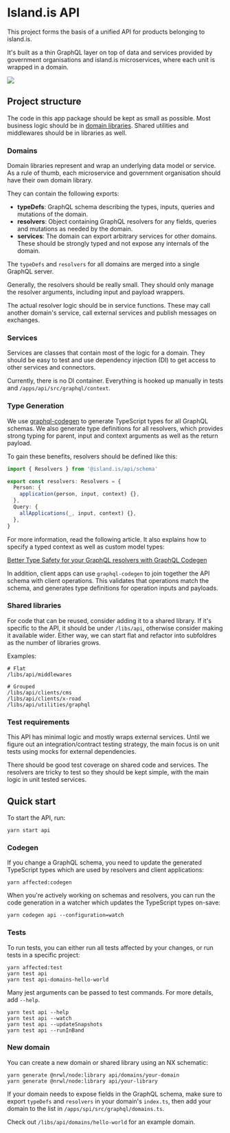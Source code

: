 # Island.is API

This project forms the basis of a unified API for products belonging to island.is.

It's built as a thin GraphQL layer on top of data and services provided by government organisations and island.is microservices, where each unit is wrapped in a domain.

[![](https://mermaid.ink/img/eyJjb2RlIjoiZ3JhcGggVERcblx0c3ViZ3JhcGggSXNsYW5kLmlzXG5cdFx0c3ViZ3JhcGggQVBJXG5cdFx0XHRhcHBbXCJHcmFwaFFMIHNlcnZlcjxicj48YnI-L2FwcHMvYXBpPGJyPkF1dGhlbnRpY2F0aW9uPGJyPk1ldHJpY3NcIl1cblx0XHRcdGRvbWFpbltcIlJTSyBkb21haW48YnI-PGJyPi9saWJzL2FwaS9kb21haW5zL3Jzazxicj5HcmFwaFFMIFNjaGVtYTxicj5HcmFwaFFMIFJlc29sdmVyczxicj5TZXJ2aWNlc1wiXVxuXHRcdFx0ZG9tYWluMltcIkFwcGxpY2F0aW9ucyBkb21haW48YnI-PGJyPi9saWJzL2FwaS9kb21haW5zL2FwcGxpY2F0aW9uczxicj5HcmFwaFFMIFNjaGVtYTxicj5HcmFwaFFMIFJlc29sdmVyczxicj5TZXJ2aWNlc1wiXVxuXG5cdFx0XHRhcHAtLT58Q29tYmluZXMgR3JhcGhRTHxkb21haW4gJiBkb21haW4yXG5cdFx0XHRkb21haW4yIC0tPiB8Q2FsbHMgc2VydmljZXN8ZG9tYWluXG5cdFx0ZW5kXG5cdFx0eC1yb2FkW1wiWC1Sb2FkIFNlY3VyaXR5IFNlcnZlclwiXVxuXHRcdG1pY3Jvc2VydmljZVtcIkFwcGxpY2F0aW9ucyBNaWNyb3NlcnZpY2U8YnI-PGJyPi9hcHBzL3NlcnZpY2VzL2FwcGxpY2F0aW9uc1wiXVxuXHRcdGRhdGFiYXNlW1wiUG9zdGdyZVNRTCBEYXRhYmFzZVwiXVxuXHRcdGRvbWFpbjIgLS0-IG1pY3Jvc2VydmljZSAtLT4gZGF0YWJhc2Vcblx0ZW5kXG5cdHN1YmdyYXBoIFJTS1xuXHRcdHgtcm9hZDJbXCJYLVJvYWQgU2VjdXJpdHkgU2VydmVyXCJdXG5cdFx0cnNrLXNlcnZpY2VbXCJSU0sgV2Vic2VydmljZVwiXVxuXHRlbmRcblxuXHRkb21haW4gLS0-IHgtcm9hZFxuXHR4LXJvYWQgLS0-IHgtcm9hZDJcblx0eC1yb2FkMiAtLT4gcnNrLXNlcnZpY2VcbiIsIm1lcm1haWQiOnsidGhlbWUiOiJkZWZhdWx0In0sInVwZGF0ZUVkaXRvciI6ZmFsc2V9)](https://mermaid-js.github.io/mermaid-live-editor/#/edit/eyJjb2RlIjoiZ3JhcGggVERcblx0c3ViZ3JhcGggSXNsYW5kLmlzXG5cdFx0c3ViZ3JhcGggQVBJXG5cdFx0XHRhcHBbXCJHcmFwaFFMIHNlcnZlcjxicj48YnI-L2FwcHMvYXBpPGJyPkF1dGhlbnRpY2F0aW9uPGJyPk1ldHJpY3NcIl1cblx0XHRcdGRvbWFpbltcIlJTSyBkb21haW48YnI-PGJyPi9saWJzL2FwaS9kb21haW5zL3Jzazxicj5HcmFwaFFMIFNjaGVtYTxicj5HcmFwaFFMIFJlc29sdmVyczxicj5TZXJ2aWNlc1wiXVxuXHRcdFx0ZG9tYWluMltcIkFwcGxpY2F0aW9ucyBkb21haW48YnI-PGJyPi9saWJzL2FwaS9kb21haW5zL2FwcGxpY2F0aW9uczxicj5HcmFwaFFMIFNjaGVtYTxicj5HcmFwaFFMIFJlc29sdmVyczxicj5TZXJ2aWNlc1wiXVxuXG5cdFx0XHRhcHAtLT58Q29tYmluZXMgR3JhcGhRTHxkb21haW4gJiBkb21haW4yXG5cdFx0XHRkb21haW4yIC0tPiB8Q2FsbHMgc2VydmljZXN8ZG9tYWluXG5cdFx0ZW5kXG5cdFx0eC1yb2FkW1wiWC1Sb2FkIFNlY3VyaXR5IFNlcnZlclwiXVxuXHRcdG1pY3Jvc2VydmljZVtcIkFwcGxpY2F0aW9ucyBNaWNyb3NlcnZpY2U8YnI-PGJyPi9hcHBzL3NlcnZpY2VzL2FwcGxpY2F0aW9uc1wiXVxuXHRcdGRhdGFiYXNlW1wiUG9zdGdyZVNRTCBEYXRhYmFzZVwiXVxuXHRcdGRvbWFpbjIgLS0-IG1pY3Jvc2VydmljZSAtLT4gZGF0YWJhc2Vcblx0ZW5kXG5cdHN1YmdyYXBoIFJTS1xuXHRcdHgtcm9hZDJbXCJYLVJvYWQgU2VjdXJpdHkgU2VydmVyXCJdXG5cdFx0cnNrLXNlcnZpY2VbXCJSU0sgV2Vic2VydmljZVwiXVxuXHRlbmRcblxuXHRkb21haW4gLS0-IHgtcm9hZFxuXHR4LXJvYWQgLS0-IHgtcm9hZDJcblx0eC1yb2FkMiAtLT4gcnNrLXNlcnZpY2VcbiIsIm1lcm1haWQiOnsidGhlbWUiOiJkZWZhdWx0In0sInVwZGF0ZUVkaXRvciI6ZmFsc2V9)

## Project structure

The code in this app package should be kept as small as possible. Most business logic should be in [domain libraries](../../libs/api/domains). Shared utilities and middlewares should be in libraries as well.

### Domains

Domain libraries represent and wrap an underlying data model or service. As a rule of thumb, each microservice and government organisation should have their own domain library.

They can contain the following exports:

- **typeDefs**: GraphQL schema describing the types, inputs, queries and mutations of the domain.
- **resolvers**: Object containing GraphQL resolvers for any fields, queries and mutations as needed by the domain.
- **services**: The domain can export arbitrary services for other domains. These should be strongly typed and not expose any internals of the domain.

The `typeDefs` and `resolvers` for all domains are merged into a single GraphQL server.

Generally, the resolvers should be really small. They should only manage the resolver arguments, including input and payload wrappers.

The actual resolver logic should be in service functions. These may call another domain's service, call external services and publish messages on exchanges.

### Services

Services are classes that contain most of the logic for a domain. They should be easy to test and use dependency injection (DI) to get access to other services and connectors.

Currently, there is no DI container. Everything is hooked up manually in tests and `/apps/api/src/graphql/context`.

### Type Generation

We use [graphql-codegen] to generate TypeScript types for all GraphQL schemas. We also generate type definitions for all resolvers, which provides strong typing for parent, input and context arguments as well as the return payload.

To gain these benefits, resolvers should be defined like this:

```typescript
import { Resolvers } from '@island.is/api/schema'

export const resolvers: Resolvers = {
  Person: {
    application(person, input, context) {},
  },
  Query: {
    allApplications(_, input, context) {},
  },
}
```

For more information, read the following article. It also explains how to specify a typed context as well as custom model types:

[Better Type Safety for your GraphQL resolvers with GraphQL Codegen](https://the-guild.dev/blog/better-type-safety-for-resolvers-with-graphql-codegen)

In addition, client apps can use `graphql-codegen` to join together the API schema with client operations. This validates that operations match the schema, and generates type definitions for operation inputs and payloads.

### Shared libraries

For code that can be reused, consider adding it to a shared library. If it's specific to the API, it should be under `/libs/api`, otherwise consider making it available wider. Either way, we can start flat and refactor into subfoldres as the number of libraries grows.

Examples:

```
# Flat
/libs/api/middlewares

# Grouped
/libs/api/clients/cms
/libs/api/clients/x-road
/libs/api/utilities/graphql
```

### Test requirements

This API has minimal logic and mostly wraps external services. Until we figure out an integration/contract testing strategy, the main focus is on unit tests using mocks for external dependencies.

There should be good test coverage on shared code and services. The resolvers are tricky to test so they should be kept simple, with the main logic in unit tested services.

## Quick start

To start the API, run:

```
yarn start api
```

### Codegen

If you change a GraphQL schema, you need to update the generated TypeScript types which are used by resolvers and client applications:

```
yarn affected:codegen
```

When you're actively working on schemas and resolvers, you can run the code generation in a watcher which updates the TypeScript types on-save:

```
yarn codegen api --configuration=watch
```

### Tests

To run tests, you can either run all tests affected by your changes, or run tests in a specific project:

```
yarn affected:test
yarn test api
yarn test api-domains-hello-world
```

Many jest arguments can be passed to test commands. For more details, add `--help`.

```
yarn test api --help
yarn test api --watch
yarn test api --updateSnapshots
yarn test api --runInBand
```

### New domain

You can create a new domain or shared library using an NX schematic:

```
yarn generate @nrwl/node:library api/domains/your-domain
yarn generate @nrwl/node:library api/your-library
```

If your domain needs to expose fields in the GraphQL schema, make sure to export `typeDefs` and `resolvers` in your domain's `index.ts`, then add your domain to the list in `/apps/spi/src/graphql/domains.ts`.

Check out `/libs/api/domains/hello-world` for an example domain.

[graphql-codegen]: https://graphql-code-generator.com/
